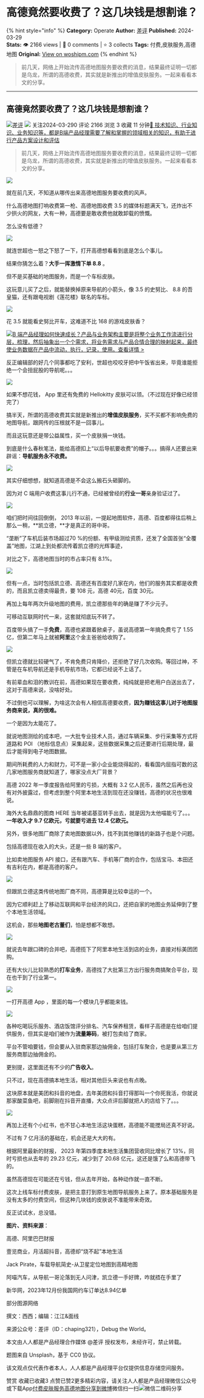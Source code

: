 # 高德竟然要收费了？这几块钱是想割谁？
{% hint style="info" %}
**Category:** Operate
**Author:** [差评](https://www.woshipm.com/u/1506920)
**Published:** 2024-03-29  
**Stats:** 👁️ 2166 views | 💬 0 comments | ⭐ 3 collects
**Tags:** 付费,皮肤服务,高德地图
**Original:** [View on woshipm.com](https://www.woshipm.com/operate/6022927.html)
{% endhint %}
> 前几天，网络上开始流传高德地图服务要收费的消息，结果最终证明一切都是乌龙，所谓的高德收费，其实就是新推出的增值皮肤服务。一起来看看本文的分享。

---

## 高德竟然要收费了？这几块钱是想割谁？

[![](https://static.woshipm.com/view/woshipm_api_def_20230322154812_6371.jpg?imageView2/1/w/72/h/72/q/100)](https://www.woshipm.com/u/1506920)[差评](https://www.woshipm.com/u/1506920) ![](https://static.woshipm.com/tag/1122_1@2x.png) 关注2024-03-290 评论 2166 浏览 3 收藏 11 分钟[🔗 技术知识、行业知识、业务知识等，都是B端产品经理需要了解和掌握的领域相关的知识，有助于进行产品方案设计和评估](https://ke.qidianla.com/courses/bcpm)

> 前几天，网络上开始流传高德地图服务要收费的消息，结果最终证明一切都是乌龙，所谓的高德收费，其实就是新推出的增值皮肤服务。一起来看看本文的分享。

![](https://image.woshipm.com/2023/04/13/c29a0c62-d9de-11ed-8fc2-00163e0b5ff3.jpg)

就在前几天，不知道从哪传出来高德地图服务要收费的风声。

什么高德地图打响收费第一枪、高德地图收费 3.5 的媒体标题满天飞，还炸出不少拱火的网友，大有一种，高德要是敢收费他就敢卸载的愤慨。

怎么没有低德？

![](https://image.woshipm.com/wp-files/2024/03/W7UmGUDVT4WkwVlFNf9C.png)

就连世超也一怒之下怒了一下，打开高德想看看到底是怎么个事儿。

结果你猜怎么着？**大手一挥激情下单 8.8** 。

但不是买基础的地图服务，而是一个车标皮肤。

这玩意儿买了之后，就能替换掉原来导航的小箭头，像 3.5 的史努比、 8.8 的吾皇猫，还有跟电视剧《莲花楼》联名的车标。

![](https://image.woshipm.com/wp-files/2024/03/nwFkUzPpxkSicOugnqfE.jpeg)

花 3.5 就能看史努比开车，这难道不比 168 的游戏皮肤香？

[![](https://image.woshipm.com/2023/08/02/a53a469e-30e3-11ee-88e7-00163e0b5ff3.png)B 端产品经理如何快速成长？产品与业务架构主要是将整个业务工作流进行分层，梳理，然后抽象出一个个需求，将业务需求与产品合情合理的映射起来，最终使业务数据在产品中流动，执行，记录，使用。查看详情 >](https://ke.qidianla.com/courses/bcpm)

反正编辑部的好几个同事都吃了安利，世超也咬咬牙把中午饭省出来，毕竟谁能拒绝一个会扭屁股的导航呢。。。

![](https://image.woshipm.com/wp-files/2024/03/RW9zqiIFfvqglDEQkD9L.gif)

如果不想花钱， App 里还有免费的 Hellokitty 皮肤可以领。（不过现在好像已经领完了）

搞半天，所谓的高德收费其实就是新推出的**增值皮肤服务**，买不买都不影响免费的地图导航，跟网传的压根就不是一回事儿。

而且这玩意还是带公益属性，买一个皮肤捐一块钱。

到底是什么春秋笔法，能给高德扣上“以后导航要收费”的帽子。。。搞得人还要出来辟谣：**导航服务永不收费。**

![](https://image.woshipm.com/wp-files/2024/03/b949ciOPGv7JLGEf39m3.png)

其实仔细想想，就知道高德是不会这么搬石头砸脚的。

因为对 C 端用户收费这事儿行不通，已经被曾经的**行业一哥**亲身验证过了。

![](https://image.woshipm.com/wp-files/2024/03/9wEmOf8ivcPCO6ct02nH.png)

咱们把时间往回倒倒， 2013 年以前，一提起地图软件，高德、百度都得往后稍上那么一稍，**凯立德，**才是真正的哥中哥。

“垄断”了车机后装市场超过70 %的份额、有甲级测绘资质，还发了全国首张“全覆盖”地图，江湖上到处都流传着凯立德的光辉事迹，

对比之下，高德地图当时的市占率只有 8.1%。

![](https://image.woshipm.com/wp-files/2024/03/RC5S25xgCtByrsGinqN5.png)

但有一点，当时包括凯立德、高德还有百度好几家在内，他们的服务其实都是收费的，而且凯立德卖得最贵，要 108 元，高德 40元，百度 30元。

再加上每年两次升级地图的费用，凯立德那些年的确是赚了不少元子。

可移动互联网时代一来，这套就彻底玩不转了。

百度带头搞了一手**免费**，高德也紧跟着掀桌子，虽说高德第一年搞免费亏了 1.55 亿，但第二年马上就被**阿里**这个金主爸爸给收购了。

![](https://image.woshipm.com/wp-files/2024/03/q9sFI8KpsFz2vmqiUfnJ.png)

但凯立德就比较硬气了，不肯免费只肯降价，还拒绝了好几次收购。等回过神，不管是在车机导航还是手机导航市场，它都已经说不上话了。

有前辈血和泪的教训在前，高德如果现在要收费，纯纯就是把老用户白送出去了，这对于高德来说，没啥好处。

不过倒也可以理解，为啥这次会有人相信高德要收费，**因为赚钱这事儿对于地图服务商来说，真的很难。**

一个是因为太能花了。

就说地图测绘的成本吧，一大批专业技术人员，通过车辆采集、步行采集等方式将道路和 POI （地标信息点）采集起来，这些数据采集之后还要进行后期处理，最后才能得到电子地图数据。

期间所耗费的人力和财力，可不是一家小企业能烧得起的，看看国内屈指可数的这几家地图服务商就知道了，哪家没点大厂背景？

高德 2022 年一季度报告给阿里的亏损，大概有 3.2 亿人民币，虽然之后再也没有对外披露过，但考虑到整个阿里本地生活到现在还没赚钱，高德的状况也很难说。

海外大名鼎鼎的图商 HERE 当年被诺基亚转手出去，就是因为太他喵能亏了。。。**一年收入才 9.7 亿欧元，亏就要亏进去 12.4 亿欧元。**

另外，很多地图厂商除了卖地图数据以外，找不到其他赚钱的新路子也是个问题。

包括高德现在收入的大头，还是一些 B 端的客户。

比如卖地图服务 API 接口，还有跟汽车、手机等厂商的合作，包括宝马、本田还有吉利在内，都是高德的客户。

![](https://image.woshipm.com/wp-files/2024/03/6rGuZ7cUUEjEDdMukkUb.png)

但跟凯立德这类传统地图厂商不同，高德算是比较幸运的一个。

因为它顺利赶上了移动互联网和平台经济的风口，还把自家的地图业务延伸到了整个本地生活领域。

这机会，那些**地图老古董们**，怕是想都不敢想。

![](https://image.woshipm.com/wp-files/2024/03/GJM3H0o3EeJtgUc4pi2N.png)

就说去年跟口碑的合并吧，高德揽下了阿里本地生活到店的业务，直接对标美团团购。

还有大伙儿比较熟悉的**打车业务**，高德找了大批第三方出行服务商搞聚合平台，现在也干到了行业第一。

![](https://image.woshipm.com/wp-files/2024/03/t5lYB2xTkxv4DgfnVRBS.png)

一打开高德 App ，里面的每一个模块几乎都能来钱。

![](https://image.woshipm.com/wp-files/2024/03/I83I7kMQMgdYux5Vob8C.jpeg)

各种吃喝玩乐服务、酒店饭馆评分排名、汽车保养租赁，看样子高德是在给咱们提供服务，但其实是咱们被作为**流量筹码**，被打包卖给了商家。

平台不管咱要钱，但会要从入驻商家那边抽佣金，包括打车聚合，也是要从第三方服务商那边抽佣金的。

更别提，这里面还有不少的**广告收入**。

只不过，现在高德搞本地生活，相对其他巨头来说也有点晚。

这块原本就是美团和抖音的地盘，去年美团和抖音打得那叫一个你死我活，你就说那家酸菜鱼吧，前脚刚在抖音开直播，大众点评后脚就把人的店给下了。。。

![](https://image.woshipm.com/wp-files/2024/03/6KklDNdzsXkYEIw45gng.png)

再加上还有个小红书，也不甘心本地生活这块蛋糕，高德能不能搅局还真不好说。

不过有 7 亿月活的基础在，机会还是大大的有。

根据阿里最新的财报， 2023 年第四季度本地生活集团营收同比增长了 13%，同时亏损也从去年的 29.23 亿元，减少到了 20.68 亿元，这还是饿了么和高德带飞的。

虽然高德现在可能还在亏钱，但从去年开始，各种动作就一直不断。

这次上线车标付费皮肤，是把主意打到原生地图导航服务上来了。原本基础服务是没有太多的付费空间，但这种几块钱的皮肤说不准能带来奇效。

反正试试水，总没错。

**图片、资料来源**：

高德、阿里巴巴财报

壹览商业，月活超抖音，高德却“烧不起”本地生活

Jack Pirate，车载导航简史-从卫星定位地图到高精地图

阿喵汽车，从导航一哥沦落到无人问津，凯立德一手好牌，咋就捂在手里了

新华网，2023年12月份我国网约车订单达8.94亿单

部分图源网络

撰文：西西；编辑：江江&面线

来源公众号：差评（ID：chaping321），Debug the World。

本文由人人都是产品经理合作媒体 @差评 授权发布，未经许可，禁止转载。

题图来自 Unsplash，基于 CC0 协议。

该文观点仅代表作者本人，人人都是产品经理平台仅提供信息存储空间服务。

赞赏 收藏已收藏3 点赞已赞2更多精彩内容，请关注人人都是产品经理微信公众号或下载App[付费](https://www.woshipm.com/tag/%e4%bb%98%e8%b4%b9)[皮肤服务](https://www.woshipm.com/tag/%e7%9a%ae%e8%82%a4%e6%9c%8d%e5%8a%a1)[高德地图](https://www.woshipm.com/tag/%e9%ab%98%e5%be%b7%e5%9c%b0%e5%9b%be)[分享到微博](https://service.weibo.com/share/share.php?appkey=2775287854&title=高德竟然要收费了？这几块钱是想割谁？&url=https://www.woshipm.com/operate/6022927.html&pic=https://image.woshipm.com/2023/04/13/c29a0c62-d9de-11ed-8fc2-00163e0b5ff3.jpg)微信扫一扫![微信二维码](https://api.pwmqr.com/qrcode/create/?url=https://www.woshipm.com/operate/6022927.html)分享